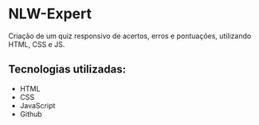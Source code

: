 # NLW-Expert
Criação de um quiz responsivo de acertos, erros e pontuações, utilizando HTML, CSS e JS.

## Tecnologias utilizadas:
- HTML
- CSS
- JavaScript
- Github